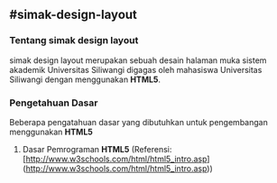 #simak-design-layout
---

### Tentang simak design layout

simak design layout merupakan sebuah desain halaman muka sistem akademik Universitas Siliwangi digagas oleh mahasiswa Universitas Siliwangi dengan menggunakan **HTML5**.


### Pengetahuan Dasar

Beberapa pengatahuan dasar yang dibutuhkan untuk pengembangan menggunakan **HTML5**

1. Dasar Pemrograman **HTML5**
   (Referensi: [http://www.w3schools.com/html/html5_intro.asp] (http://www.w3schools.com/html/html5_intro.asp))
